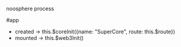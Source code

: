 noosphere process

#app
  - created -> this.$coreInit({name: "SuperCore", route: this.$route})
  - mounted -> this.$web3Init()
  
